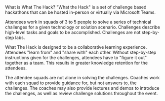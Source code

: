 What is What The Hack?
"What the Hack" is a set of challenge based hackathons that can be hosted in-person or virtually via Microsoft Teams.

Attendees work in squads of 3 to 5 people to solve a series of technical challenges for a given technology or solution scenario. Challenges describe high-level tasks and goals to be accomplished. Challenges are not step-by-step labs.

What The Hack is designed to be a collaborative learning experience. Attendees "learn from" and "share with" each other. Without step-by-step instructions given for the challenges, attendees have to "figure it out" together as a team. This results in greater knowledge retention for the attendees.

The attendee squads are not alone in solving the challenges. Coaches work with each squad to provide guidance for, but not answers to, the challenges. The coaches may also provide lectures and demos to introduce the challenges, as well as review challenge solutions throughout the event.
